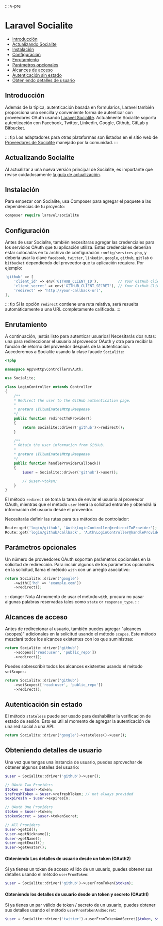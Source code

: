 ::: v-pre

# Laravel Socialite

- [Introducción](#introduction)
- [Actualizando Socialite](#upgrading-socialite)
- [Instalación](#installation)
- [Configuración](#configuration)
- [Enrutamiento](#routing)
- [Parámetros opcionales](#optional-parameters)
- [Alcances de acceso](#access-scopes)
- [Autenticación sin estado](#stateless-authentication)
- [Obteniendo detalles de usuario](#retrieving-user-details)

<a name="introduction"></a>
## Introducción

Además de la típica, autenticación basada en formularios, Laravel también proporciona una sencilla y conveniente forma de autenticar con proveedores OAuth usando [Laravel Socialite](https://github.com/laravel/socialite). Actualmente Socialite soporta autenticación con Facebook, Twitter, LinkedIn, Google, Github, GitLab y Bitbucket.

::: tip
Los adaptadores para otras plataformas son listados en el sitio web de [Proveedores de Socialite](https://socialiteproviders.netlify.com/) manejado por la comunidad.
:::

<a name="upgrading-socialite"></a>
## Actualizando Socialite

Al actualizar a una nueva versión principal de Socialite, es importante que revise cuidadosamente [la guía de actualización](https://github.com/laravel/socialite/blob/master/UPGRADE.md).

<a name="installation"></a>
## Instalación

Para empezar con Socialite, usa Composer para agregar el paquete a las dependencias de tu proyecto:

```php
composer require laravel/socialite
```

<a name="configuration"></a>
## Configuración

Antes de usar Socialite, también necesitaras agregar las credenciales para los servicios OAuth que tu aplicación utiliza. Estas credenciales deberían estar colocadas en tu archivo de configuración `config/services.php`, y debería usar la clave `facebook`, `twitter`, `linkedin`, `google`, `github`, `gitlab` o `bitbucket` dependiendo del proveedor que tu aplicación requiera. Por ejemplo:

```php
'github' => [
    'client_id' => env('GITHUB_CLIENT_ID'),         // Your GitHub Client ID
    'client_secret' => env('GITHUB_CLIENT_SECRET'), // Your GitHub Client Secret
    'redirect' => 'http://your-callback-url',
],
```

::: tip
Si la opción `redirect` contiene una ruta relativa, será resuelta automáticamente a una URL completamente calificada.
:::

<a name="routing"></a>
## Enrutamiento

A continuación, ¡estás listo para autenticar usuarios! Necesitarás dos rutas: una para redireccionar el usuario al proveedor OAuth y otra para recibir la función de retorno del proveedor después de la autenticación. Accederemos a Socialite usando la clase facade `Socialite`:

```php
<?php

namespace App\Http\Controllers\Auth;

use Socialite;

class LoginController extends Controller
{
    /**
    * Redirect the user to the GitHub authentication page.
    *
    * @return \Illuminate\Http\Response
    */
    public function redirectToProvider()
    {
        return Socialite::driver('github')->redirect();
    }

    /**
    * Obtain the user information from GitHub.
    *
    * @return \Illuminate\Http\Response
    */
    public function handleProviderCallback()
    {
        $user = Socialite::driver('github')->user();

        // $user->token;
    }
}
```

El método `redirect` se toma la tarea de enviar el usuario al proveedor OAuth, mientras que el método `user` leerá la solicitud entrante y obtendrá lá información del usuario desde el proveedor.

Necesitarás definir las rutas para tus métodos de controlador:

```php
Route::get('login/github', 'Auth\LoginController@redirectToProvider');
Route::get('login/github/callback', 'Auth\LoginController@handleProviderCallback');
```

<a name="optional-parameters"></a>
## Parámetros opcionales

Un número de proveedores OAuth soportan parámetros opcionales en la solicitud de redirección. Para incluir algunos de los parámetros opcionales en la solicitud, llama el método `with` con un arreglo asociativo:

```php
return Socialite::driver('google')
    ->with(['hd' => 'example.com'])
    ->redirect();
```

::: danger Nota
Al momento de usar el método `with`, procura no pasar algunas palabras reservadas tales como `state` or `response_type`.
:::

<a name="access-scopes"></a>
## Alcances de acceso

Antes de redirecionar al usuario, también puedes agregar "alcances (scopes)" adicionales en la solicitud usando el método `scopes`. Este método mezclará todos los alcances existentes con los que suministras:

```php
return Socialite::driver('github')
    ->scopes(['read:user', 'public_repo'])
    ->redirect();
```

Puedes sobrescribir todos los alcances existentes usando el método `setScopes`:

```php
return Socialite::driver('github')
    ->setScopes(['read:user', 'public_repo'])
    ->redirect();
```

<a name="stateless-authentication"></a>
## Autenticación sin estado

El método `stateless` puede ser usado para deshabilitar la verificación de estado de sesión. Esto es útil al momento de agregar la autenticación de una red social a una API.

```php
return Socialite::driver('google')->stateless()->user();
```

<a name="retrieving-user-details"></a>
## Obteniendo detalles de usuario

Una vez que tengas una instancia de usuario, puedes aprovechar de obtener algunos detalles del usuario:

```php
$user = Socialite::driver('github')->user();

// OAuth Two Providers
$token = $user->token;
$refreshToken = $user->refreshToken; // not always provided
$expiresIn = $user->expiresIn;

// OAuth One Providers
$token = $user->token;
$tokenSecret = $user->tokenSecret;

// All Providers
$user->getId();
$user->getNickname();
$user->getName();
$user->getEmail();
$user->getAvatar();
```

#### Obteniendo Los detalles de usuario desde un token (OAuth2)

Si ya tienes un token de acceso válido de un usuario, puedes obtener sus detalles usando el método `userFromToken`:

```php
$user = Socialite::driver('github')->userFromToken($token);
```

#### Obteniendo los detalles de usuario desde un token y secreto (OAuth1)

Si ya tienes un par válido de token / secreto de un usuario, puedes obtener sus detalles usando el método `userFromTokenAndSecret`:

```php
$user = Socialite::driver('twitter')->userFromTokenAndSecret($token, $secret);
```